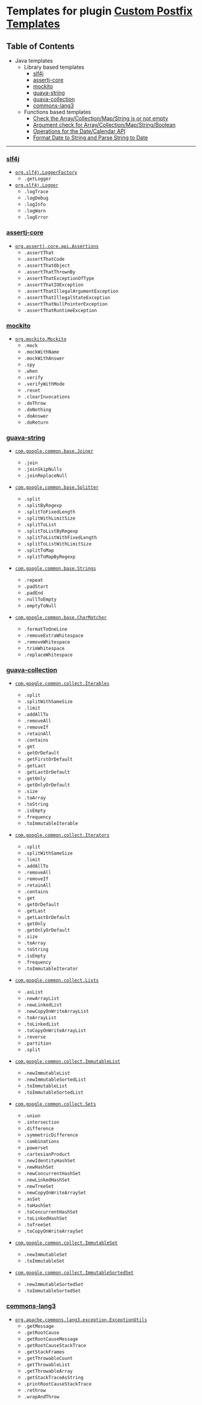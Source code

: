 # Templates for plugin [Custom Postfix Templates](https://plugins.jetbrains.com/plugin/9862-custom-postfix-templates)

## Table of Contents

* Java templates
    * Library based templates
        * [slf4j](#slf4j)
        * [assertj-core](#assertj-core)
        * [mockito](#mockito)
        * [guava-string](#guava-string)
        * [guava-collection](#guava-collection)
        * [commons-lang3](#commons-lang3)
    * Functions based templates
        * [Check the Array/Collection/Map/String is or not empty](documents/misc-empty.md)
        * [Argument check for Array/Collection/Map/String/Boolean](documents/misc-argument.md)
        * [Operations for the Date/Calendar API](documents/commons-lang.date.md)
        * [Format Date to String and Parse String to Date](documents/date-format.md)

****

### [slf4j](https://www.slf4j.org/)
- [`org.slf4j.LoggerFactory`](templates/slf4j.postfixTemplates)
    - `.getLogger`
- [`org.slf4j.Logger`](templates/slf4j.postfixTemplates)
    - `.logTrace`
    - `.logDebug`
    - `.logInfo`
    - `.logWarn`
    - `.logError`

### [assertj-core](http://joel-costigliola.github.io/assertj/)
- [`org.assertj.core.api.Assertions`](templates/assertj-core.postfixTemplates)
    - `.assertThat`
    - `.assertThatCode`
    - `.assertThatObject`
    - `.assertThatThrownBy`
    - `.assertThatExceptionOfType`
    - `.assertThatIOException`
    - `.assertThatIllegalArgumentException`
    - `.assertThatIllegalStateException`
    - `.assertThatNullPointerException`
    - `.assertThatRuntimeException`

### [mockito](https://site.mockito.org/)
- [`org.mockito.Mockito`](templates/mockito.postfixTemplates)
    - `.mock`
    - `.mockWithName`
    - `.mockWithAnswer`
    - `.spy`
    - `.when`
    - `.verify`
    - `.verifyWithMode`
    - `.reset`
    - `.clearInvocations`
    - `.doThrow`
    - `.doNothing`
    - `.doAnswer`
    - `.doReturn`

### [guava-string](https://github.com/google/guava/wiki/StringsExplained)
- [`com.google.common.base.Joiner`](templates/guava-string.postfixTemplates)
    - `.join`
    - `.joinSkipNulls`
    - `.joinReplaceNull`

- [`com.google.common.base.Splitter`](templates/guava-string.postfixTemplates)
    - `.split`
    - `.splitByRegexp`
    - `.splitToFixedLength`
    - `.splitWithLimitSize`
    - `.splitToList`
    - `.splitToListByRegexp`
    - `.splitToListWithFixedLength`
    - `.splitToListWithLimitSize`
    - `.splitToMap`
    - `.splitToMapByRegexp`

- [`com.google.common.base.Strings`](templates/guava-string.postfixTemplates)
    - `.repeat`
    - `.padStart`
    - `.padEnd`
    - `.nullToEmpty`
    - `.emptyToNull`

- [`com.google.common.base.CharMatcher`](templates/guava-string.postfixTemplates)
    - `.formatToOneLine`
    - `.removeExtraWhitespace`
    - `.removeWhitespace`
    - `.trimWhitespace`
    - `.replaceWhitespace`

### [guava-collection](https://github.com/google/guava/wiki/CollectionUtilitiesExplained)

- [`com.google.common.collect.Iterables`](templates/guava-collection.postfixTemplates)
    - `.split`
    - `.splitWithSameSize`
    - `.limit`
    - `.addAllTo`
    - `.removeAll`
    - `.removeIf`
    - `.retainAll`
    - `.contains`
    - `.get`
    - `.getOrDefault`
    - `.getFirstOrDefault`
    - `.getLast`
    - `.getLastOrDefault`
    - `.getOnly`
    - `.getOnlyOrDefault`
    - `.size`
    - `.toArray`
    - `.toString`
    - `.isEmpty`
    - `.frequency`
    - `.toImmutableIterable`

- [`com.google.common.collect.Iterators`](templates/guava-collection.postfixTemplates)
    - `.split`
    - `.splitWithSameSize`
    - `.limit`
    - `.addAllTo`
    - `.removeAll`
    - `.removeIf`
    - `.retainAll`
    - `.contains`
    - `.get`
    - `.getOrDefault`
    - `.getLast`
    - `.getLastOrDefault`
    - `.getOnly`
    - `.getOnlyOrDefault`
    - `.size`
    - `.toArray`
    - `.toString`
    - `.isEmpty`
    - `.frequency`
    - `.toImmutableIterator`

- [`com.google.common.collect.Lists`](templates/guava-collection.postfixTemplates)
    - `.asList`
    - `.newArrayList`
    - `.newLinkedList`
    - `.newCopyOnWriteArrayList`
    - `.toArrayList`
    - `.toLinkedList`
    - `.toCopyOnWriteArrayList`
    - `.reverse`
    - `.partition`
    - `.split`

- [`com.google.common.collect.ImmutableList`](templates/guava-collection.postfixTemplates)
    - `.newImmutableList`
    - `.newImmutableSortedList`
    - `.toImmutableList`
    - `.toImmutableSortedList`

- [`com.google.common.collect.Sets`](templates/guava-collection.postfixTemplates)
    - `.union`
    - `.intersection`
    - `.difference`
    - `.symmetricDifference`
    - `.combinations`
    - `.powerset`
    - `.cartesianProduct`
    - `.newIdentityHashSet`
    - `.newHashSet`
    - `.newConcurrentHashSet`
    - `.newLinkedHashSet`
    - `.newTreeSet`
    - `.newCopyOnWriteArraySet`
    - `.asSet`
    - `.toHashSet`
    - `.toConcurrentHashSet`
    - `.toLinkedHashSet`
    - `.toTreeSet`
    - `.toCopyOnWriteArraySet`

- [`com.google.common.collect.ImmutableSet`](templates/guava-collection.postfixTemplates)
    - `.newImmutableSet`
    - `.toImmutableSet`

- [`com.google.common.collect.ImmutableSortedSet`](templates/guava-collection.postfixTemplates)
    - `.newImmutableSortedSet`
    - `.toImmutableSortedSet`
### [commons-lang3](https://commons.apache.org/proper/commons-lang/)
- [`org.apache.commons.lang3.exception.ExceptionUtils`](templates/commons-lang3.postfixTemplates)
    - `.getMessage`
    - `.getRootCause`
    - `.getRootCauseMessage`
    - `.getRootCauseStackTrace`
    - `.getStackFrames`
    - `.getThrowableCount`
    - `.getThrowableList`
    - `.getThrowableArray`
    - `.getStackTraceAsString`
    - `.printRootCauseStackTrace`
    - `.rethrow`
    - `.wrapAndThrow`